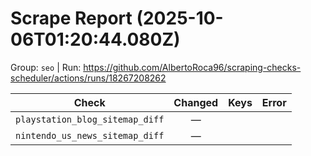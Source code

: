 # Scrape Report (2025-10-06T01:20:44.080Z)

Group: `seo`  |  Run: https://github.com/AlbertoRoca96/scraping-checks-scheduler/actions/runs/18267208262

| Check | Changed | Keys | Error |
|---|:---:|:--|:--|
| `playstation_blog_sitemap_diff` | — |  |  |
| `nintendo_us_news_sitemap_diff` | — |  |  |
